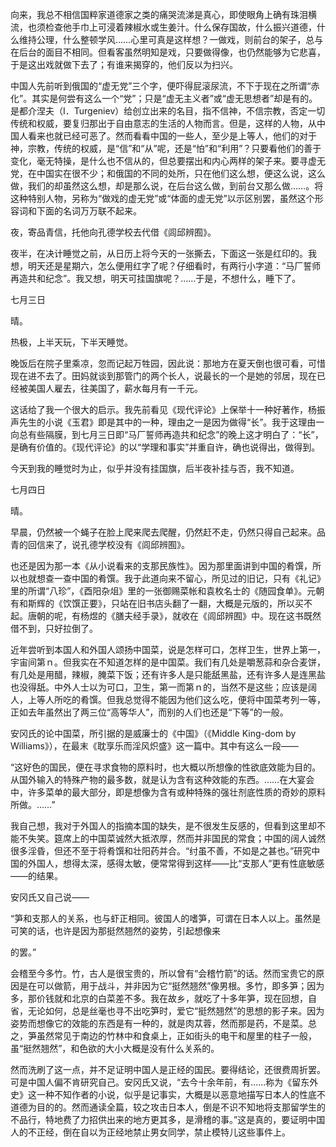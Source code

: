向来，我总不相信国粹家道德家之类的痛哭流涕是真心，即使眼角上确有珠泪横流，也须检查他手巾上可浸着辣椒水或生姜汁。什么保存国故，什么振兴道德，什么维持公理，什么整顿学风……心里可真是这样想？一做戏，则前台的架子，总与在后台的面目不相同。但看客虽然明知是戏，只要做得像，也仍然能够为它悲喜，于是这出戏就做下去了；有谁来揭穿的，他们反以为扫兴。

中国人先前听到俄国的“虚无党”三个字，便吓得屁滚尿流，不下于现在之所谓“赤化”。其实是何尝有这么一个“党”；只是“虚无主义者”或“虚无思想者”却是有的。是都介涅夫（I．Turgeniev）给创立出来的名目，指不信神，不信宗教，否定一切传统和权威，要复归那出于自由意志的生活的人物而言。但是，这样的人物，从中国人看来也就已经可恶了。然而看看中国的一些人，至少是上等人，他们的对于神，宗教，传统的权威，是“信”和“从”呢，还是“怕”和“利用”？只要看他们的善于变化，毫无特操，是什么也不信从的，但总要摆出和内心两样的架子来。要寻虚无党，在中国实在很不少；和俄国的不同的处所，只在他们这么想，便这么说，这么做，我们的却虽然这么想，却是那么说，在后台这么做，到前台又那么做……。将这种特别人物，另称为“做戏的虚无党”或“体面的虚无党”以示区别罢，虽然这个形容词和下面的名词万万联不起来。

夜，寄品青信，托他向孔德学校去代借《闾邱辨囿》。

夜半，在决计睡觉之前，从日历上将今天的一张撕去，下面这一张是红印的。我想，明天还是星期六，怎么便用红字了呢？仔细看时，有两行小字道：“马厂誓师再造共和纪念”。我又想，明天可挂国旗呢？……于是，不想什么，睡下了。

  

七月三日

  

晴。

热极，上半天玩，下半天睡觉。

晚饭后在院子里乘凉，忽而记起万牲园，因此说：那地方在夏天倒也很可看，可惜现在进不去了。田妈就谈到那管门的两个长人，说最长的一个是她的邻居，现在已经被美国人雇去，往美国了，薪水每月有一千元。

这话给了我一个很大的启示。我先前看见《现代评论》上保举十一种好著作，杨振声先生的小说《玉君》即是其中的一种，理由之一是因为做得“长”。我于这理由一向总有些隔膜，到七月三日即“马厂誓师再造共和纪念”的晚上这才明白了：“长”，是确有价值的。《现代评论》的以“学理和事实”并重自许，确也说得出，做得到。

今天到我的睡觉时为止，似乎并没有挂国旗，后半夜补挂与否，我不知道。

  

七月四日

  

晴。

早晨，仍然被一个蝇子在脸上爬来爬去爬醒，仍然赶不走，仍然只得自己起来。品青的回信来了，说孔德学校没有《闾邱辨囿》。

也还是因为那一本《从小说看来的支那民族性》。因为那里面讲到中国的肴馔，所以也就想查一查中国的肴馔。我于此道向来不留心，所见过的旧记，只有《礼记》里的所谓“八珍”，《酉阳杂俎》里的一张御赐菜帐和袁枚名士的《随园食单》。元朝有和斯辉的《饮馔正要》，只站在旧书店头翻了一翻，大概是元版的，所以买不起。唐朝的呢，有杨煜的《膳夫经手录》，就收在《闾邱辨囿》中。现在这书既然借不到，只好拉倒了。

近年尝听到本国人和外国人颂扬中国菜，说是怎样可口，怎样卫生，世界上第一，宇宙间第ｎ。但我实在不知道怎样的是中国菜。我们有几处是嚼葱蒜和杂合麦饼，有几处是用醋，辣椒，腌菜下饭；还有许多人是只能舐黑盐，还有许多人是连黑盐也没得舐。中外人士以为可口，卫生，第一而第ｎ的，当然不是这些；应该是阔人，上等人所吃的肴馔。但我总觉得不能因为他们这么吃，便将中国菜考列一等，正如去年虽然出了两三位“高等华人”，而别的人们也还是“下等”的一般。

安冈氏的论中国菜，所引据的是威廉士的《中国》（《Middle King-dom by Williams》），在最末《耽享乐而淫风炽盛》这一篇中。其中有这么一段——

“这好色的国民，便在寻求食物的原料时，也大概以所想像的性欲底效能为目的。从国外输入的特殊产物的最多数，就是认为含有这种效能的东西。……在大宴会中，许多菜单的最大部分，即是想像为含有或种特殊的强壮剂底性质的奇妙的原料所做。……”

我自己想，我对于外国人的指摘本国的缺失，是不很发生反感的，但看到这里却不能不失笑。筵席上的中国菜诚然大抵浓厚，然而并非国民的常食；中国的阔人诚然很多淫昏，但还不至于将肴馔和壮阳药并合。“纣虽不善，不如是之甚也。”研究中国的外国人，想得太深，感得太敏，便常常得到这样——比“支那人”更有性底敏感——的结果。

安冈氏又自己说——

“笋和支那人的关系，也与虾正相同。彼国人的嗜笋，可谓在日本人以上。虽然是可笑的话，也许是因为那挺然翘然的姿势，引起想像来

的罢。”

会稽至今多竹。竹，古人是很宝贵的，所以曾有“会稽竹箭”的话。然而宝贵它的原因是在可以做箭，用于战斗，并非因为它“挺然翘然”像男根。多竹，即多笋；因为多，那价钱就和北京的白菜差不多。我在故乡，就吃了十多年笋，现在回想，自省，无论如何，总是丝毫也寻不出吃笋时，爱它“挺然翘然”的思想的影子来。因为姿势而想像它的效能的东西是有一种的，就是肉苁蓉，然而那是药，不是菜。总之，笋虽然常见于南边的竹林中和食桌上，正如街头的电干和屋里的柱子一般，虽“挺然翘然”，和色欲的大小大概是没有什么关系的。

然而洗刷了这一点，并不足证明中国人是正经的国民。要得结论，还很费周折罢。可是中国人偏不肯研究自己。安冈氏又说，“去今十余年前，有……称为《留东外史》这一种不知作者的小说，似乎是记事实，大概是以恶意地描写日本人的性底不道德为目的的。然而通读全篇，较之攻击日本人，倒是不识不知地将支那留学生的不品行，特地费了力招供出来的地方更其多，是滑稽的事。”这是真的，要证明中国人的不正经，倒在自以为正经地禁止男女同学，禁止模特儿这些事件上。